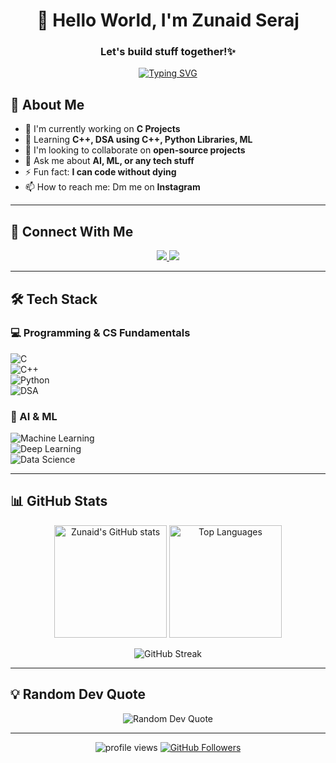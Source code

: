 <h1 align="center">👋 Hello World, I'm Zunaid Seraj </h1>
<h3 align="center"> Let's build stuff together!✨ </h3>

<p align="center">
  <a href="https://git.io/typing-svg"><img src="https://readme-typing-svg.demolab.com?font=Fira+Code&pause=1000&color=000000&center=true&vCenter=true&width=435&lines=Hello+World!;Dont+Forget+to+Follow+me;Open-Source+Enthusiast;Tech+Writer;Problem+Solver" alt="Typing SVG" /></a>
</p>

## 🌟 About Me

- 🔭 I'm currently working on **C Projects**
- 🌱 Learning **C++, DSA using C++, Python Libraries, ML**
- 👯 I'm looking to collaborate on **open-source projects**
- 💬 Ask me about **AI, ML, or any tech stuff**
- ⚡ Fun fact: **I can code without dying**
- 📫 How to reach me: Dm me on **Instagram**

---

## 🔗 Connect With Me

<p align="center">
  <a href="https://www.linkedin.com/in/zunaid-seraj-0a4641368/">
    <img src="https://img.shields.io/badge/LinkedIn-0077B5?style=for-the-badge&logo=linkedin&logoColor=white" />
  </a>
  <a href="mailto:thezunaid.dev@gmail.com">
    <img src="https://img.shields.io/badge/Gmail-D14836?style=for-the-badge&logo=gmail&logoColor=white" />
  </a>
</p>

---

## 🛠️ Tech Stack

### 💻 Programming & CS Fundamentals  
![C](https://img.shields.io/badge/C-00599C?style=for-the-badge&logo=c&logoColor=white)  
![C++](https://img.shields.io/badge/C++-00599C?style=for-the-badge&logo=cplusplus&logoColor=white)  
![Python](https://img.shields.io/badge/Python-3776AB?style=for-the-badge&logo=python&logoColor=white)  
![DSA](https://img.shields.io/badge/DSA-FF6F00?style=for-the-badge&logo=algorithm&logoColor=white)  

### 🤖 AI & ML  
![Machine Learning](https://img.shields.io/badge/ML-102230?style=for-the-badge&logo=tensorflow&logoColor=orange)  
![Deep Learning](https://img.shields.io/badge/Deep_Learning-FF6F00?style=for-the-badge&logo=pytorch&logoColor=white)  
![Data Science](https://img.shields.io/badge/Data_Science-4B8BBE?style=for-the-badge&logo=scikitlearn&logoColor=white)  


---

## 📊 GitHub Stats  

<p align="center">
  <img height="180em" src="https://github-readme-stats.vercel.app/api?username=zunaidseraj&show_icons=true&theme=radical&include_all_commits=true&count_private=true" alt="Zunaid's GitHub stats" />
  <img height="180em" src="https://github-readme-stats.vercel.app/api/top-langs/?username=zunaidseraj&layout=compact&theme=radical&langs_count=8" alt="Top Languages" />
</p>  

<p align="center">
  <img src="https://github-readme-streak-stats.herokuapp.com/?user=zunaidseraj&theme=radical" alt="GitHub Streak" />
</p>  

---

## 💡 Random Dev Quote

<p align="center">
  <img src="https://quotes-github-readme.vercel.app/api?type=horizontal&theme=radical" alt="Random Dev Quote" />
</p>

---

<p align="center">
  <img src="https://komarev.com/ghpvc/?username=zunaidseraj&label=Profile%20views&color=0e75b6&style=flat" alt="profile views" /> 
  <a href="https://github.com/zunaidseraj?tab=followers">
    <img src="https://img.shields.io/github/followers/zunaidseraj?label=Followers&style=social" alt="GitHub Followers">
  </a>
</p>
